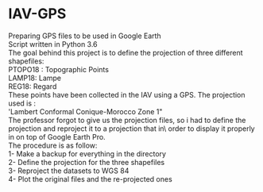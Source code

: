 # IAV-GPS
Preparing GPS files to be used in Google Earth\
Script written in Python 3.6\
The goal behind this project is to define the projection of three different shapefiles:\
    PTOPO18 : Topographic Points\
    LAMP18: Lampe\
    REG18: Regard\
These points have been collected in the IAV using a GPS. The projection used is :\
    'Lambert Conformal Conique-Morocco Zone 1"\
The professor forgot to give us the projection files, so i had to define the projection and reproject it to a projection that in\ order to display it properly in on top of Google Earth Pro.\
The procedure is as follow:\
1- Make a backup for everything in the directory\
2- Define the projection for the three shapefiles\
3- Reproject the datasets to WGS 84\
4- Plot the original files and the re-projected ones
